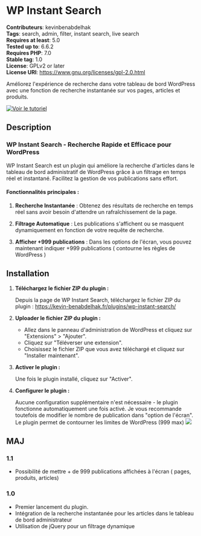 # WP Instant Search

**Contributeurs**: kevinbenabdelhak  
**Tags**: search, admin, filter, instant search, live search  
**Requires at least**: 5.0  
**Tested up to**: 6.6.2  
**Requires PHP**: 7.0  
**Stable tag**: 1.0  
**License**: GPLv2 or later  
**License URI**: https://www.gnu.org/licenses/gpl-2.0.html  

Améliorez l'expérience de recherche dans votre tableau de bord WordPress avec une fonction de recherche instantanée sur vos pages, articles et produits.

[![Voir le tutoriel](https://img.youtube.com/vi/XCydBF2cwWk/maxresdefault.jpg)](https://www.youtube.com/watch?v=XCydBF2cwWk&ab_channel=KevinBenabdelhak)


## Description

### WP Instant Search - Recherche Rapide et Efficace pour WordPress

WP Instant Search est un plugin qui améliore la recherche d'articles dans le tableau de bord administratif de WordPress grâce à un filtrage en temps réel et instantané. Facilitez la gestion de vos publications sans effort.

#### Fonctionnalités principales :

1. **Recherche Instantanée** : Obtenez des résultats de recherche en temps réel sans avoir besoin d'attendre un rafraîchissement de la page.
   
2. **Filtrage Automatique** : Les publications s'affichent ou se masquent dynamiquement en fonction de votre requête de recherche.
   
3. **Afficher +999 publications** : Dans les options de l'écran, vous pouvez maintenant indiquer +999 publications ( contourne les règles de WordPress )
   

## Installation

1. **Téléchargez le fichier ZIP du plugin :**

   Depuis la page de WP Instant Search, téléchargez le fichier ZIP du plugin : https://kevin-benabdelhak.fr/plugins/wp-instant-search/

2. **Uploader le fichier ZIP du plugin :**

   - Allez dans le panneau d'administration de WordPress et cliquez sur "Extensions" > "Ajouter".
   - Cliquez sur "Téléverser une extension".
   - Choisissez le fichier ZIP que vous avez téléchargé et cliquez sur "Installer maintenant".

3. **Activer le plugin :**

   Une fois le plugin installé, cliquez sur "Activer".

4. **Configurer le plugin :**

   Aucune configuration supplémentaire n'est nécessaire - le plugin fonctionne automatiquement une fois activé.
   Je vous recommande toutefois de modifier le nombre de publication dans "option de l'écran". Le plugin permet de contourner les limites de WordPress (999 max)
   <img src="https://kevin-benabdelhak.fr/wp-content/uploads/2024/10/Afficher-1500-publications-wordpress-admin-de-999.png">


## MAJ

### 1.1 
* Possibilité de mettre + de 999 publications affichées à l'écran ( pages, produits, articles)

### 1.0 

* Premier lancement du plugin.
* Intégration de la recherche instantanée pour les articles dans le tableau de bord administrateur
* Utilisation de jQuery pour un filtrage dynamique
